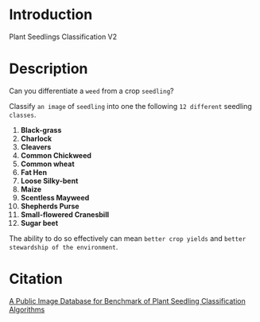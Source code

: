 # Introduction

Plant Seedlings Classification V2


# Description

Can you differentiate a `weed` from a crop `seedling`?

Classify `an image` of `seedling` into one the following `12 different` seedling `classes`.

1. **Black-grass**
2. **Charlock**
3. **Cleavers**
4. **Common Chickweed**
5. **Common wheat**
6. **Fat Hen**
7. **Loose Silky-bent**
8. **Maize**
9. **Scentless Mayweed**
10. **Shepherds Purse**
11. **Small-flowered Cranesbill**
12. **Sugar beet**


The ability to do so effectively can mean `better crop yields` and `better stewardship of the environment`.


# Citation
[A Public Image Database for Benchmark of Plant Seedling Classification Algorithms](https://arxiv.org/abs/1711.05458v1)
